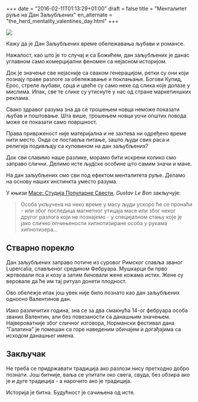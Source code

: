 +++
date = "2016-02-11T01:13:29+01:00"
draft = false
title = "Менталитет руље на Дан Заљубљених"
en_alternate = "the_herd_mentality_valentines_day.html"
+++

<p class="illustration"><img src="/assets/img/angel-930897_640.jpg"/></p>

Кажу да је Дан Заљубљених време обележавања љубави и романсе.

Нажалост, као што је то случај и са Божићем, дан заљубљених је данас углавном само комерцијални феномен са нејасном историјом.

Док је значење све нејасније са сваком генерацијом, ретки су они који познају праве разлоге за обележавање и поклањање. Богови Купид, Ерос, стреле љубави, срца и цвеће су само неке од слика које долазе у мислима. Ипак, све те слике су утиснуте у нас од стране маркетиншких реклама.

Свако здравог разума зна да се трошењем новца неможе показати љубав и поштовање. Шта више, трошењем новца уочи општих повода може се показати само површност.

Права приврженост није материјална и не захтева ни одређено време нити место. Онда се поставља питање, зашто људи свих раса и религија подивљају са куповином на дан заљубљених?

Док сви славимо наше разлике, морамо бити искрени колико смо заправо слични. Делимо исте људске особине што самим значи и мане.

На дан заљубљених смо сви под ефектом менталитета руље. Деламо на основу наших инстинкта уместо разума.

У књизи [Масе: Студија Популарне Свести](http://www.amazon.com/Crowd-Study-Popular-Mind/dp/1502303264/ref=tmm_pap_swatch_0?_encoding=UTF8&qid=1455227593&sr=8-1), *Gustav Le Bon* закључује:

> Особа укључена на неко време у масу људи ускоро ће се пронаћи - или због последица магнетног утицаја масе или због неког другог разлога који не познајемо - у специјалном стању које је јако слично опчињености хипнотизиране особа у рукама хипнотизера...

## Стварно порекло

Дан заљубљених заправо потиче из суровог Римског славља званог Lupercalia, слављеног средином Фебруара. Мушкарци би прво жртвовали пса и козу а затим бичовали жене кожама истих. Жене су веровале да ће им тај ритуал донети плодност.

Ово обележје ипак још увек није било познато као дан заљубљених односно Валентинов дан.

Иако различитих година, зна се за два смакнућа 14-ог фебруара особа званих Валентин, али без повезаности са данашњим значењем. Највероватније због сличног изговора, Нормански фестивал дана "Галатина" је помешан са горе наведеним обичајем и догађајима са исходом данашњег имена.

## Закључак

Не треба се придржавати традиција ако разлози нису претходно добро познати. Још битније, ваља се упитати око свега, свуда, без обзира ако је и дуге традиција - а нарочито ако је традиција.

Историја је битна. Будућност је сачињена од исте.